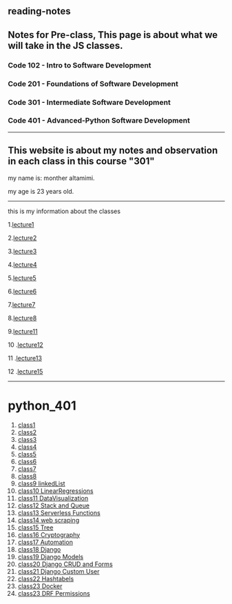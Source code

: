 ## reading-notes
## Notes for Pre-class, This page is about what we will take in the JS classes.

### Code 102 - Intro to Software Development
### Code 201 - Foundations of Software Development
### Code 301 - Intermediate Software Development
### Code 401 - Advanced-Python Software Development
---
This website is about my notes and observation in each class in this course "301"
---
my name is: monther altamimi.


my age is 23  years old.
 
 ---

this is my information about the classes

1.[lecture1](/lecture1.md)

2.[lecture2](/lecture2.md)
 
 3.[lecture3](/lecture3.md)

4.[lecture4](/lecture4.md)

5.[lecture5](/lecture5.md)

6.[lecture6](/lecture6.md)

7.[lecture7](/lecture7.md)

8.[lecture8](/lecture8.md)

9.[lecture11](/lecture11.md)

10 .[lecture12](/lecture12.md)

11 .[lecture13](/lecture13.md)

12 .[lecture15](/lecture15.md)

-----
# python_401

1. [class1](/code-401-python/class1.md)
2. [class2](/code-401-python/class2.md)
3. [class3](/code-401-python/class3.md)
4. [class4](/code-401-python/class4.md)
5. [class5](/code-401-python/class5.md)
6. [class6](/code-401-python/class6.md)
7. [class7](/code-401-python/class7.md)
8. [class8](/code-401-python/class8.md)
9. [class9 linkedList](/code-401-python/class9.md)
10. [class10 LinearRegressions](/code-401-python/class10.md)
11. [class11 DataVisualization](/code-401-python/class11.md)
12. [class12  Stack and Queue](/code-401-python/class12.md)
13. [class13 Serverless Functions](/code-401-python/class13.md)
14. [class14 web scraping](/code-401-python/class14.md)
15. [class15 Tree](/code-401-python/class15.md)
16. [class16 Cryptography](/code-401-python/class16.md)
17. [class17 Automation](/code-401-python/class17.md)
18. [class18 Django](/code-401-python/class18.md)
19. [class19 Django Models](/code-401-python/class19.md)
20. [class20 Django CRUD and Forms](/code-401-python/class20.md)
21. [class21 Django Custom User](/code-401-python/class21.md)
22. [class22 Hashtabels](/code-401-python/class22.md)
23. [class23 Docker](/code-401-python/class23.md)
24. [class23 DRF Permissions](/code-401-python/class24.md)

































